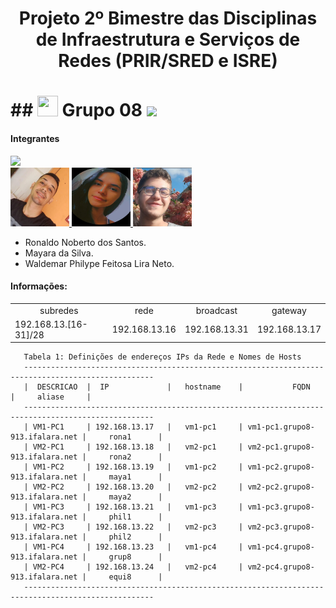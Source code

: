 <h1 align="center"> Projeto 2º Bimestre das Disciplinas de Infraestrutura e Serviços de Redes (PRIR/SRED e ISRE) <h1>
## <img src = "https://user-images.githubusercontent.com/63050133/156777293-72a6e681-2582-4a9d-ad92-09d1181d47c7.gif" width = 33px height = 33px> Grupo 08
 

<img src="https://ronaldo913.github.io/ImagensPMovel/colaboradores.html">

#### Integrantes

<a href="https://ronaldo913.github.io/ImagensPMovel/colaboradores.html" target="_blank">
    <img src="https://opencollective.com/Docusaurus/backers.svg?width=890">
</a>

<div>
        <a href="" >
            <img src="./Integrantes/ronaldo.jpeg" x="5" y="5" width="94" height="94" >
        </a>
        <a href="">
            <img src="./Integrantes/mayara.jpeg" x="5" y="5" width="94" height="94" >
        </a>
        <a href="">
            <img id="dimg" src="./Integrantes/waldemar.jpeg" x="5" y="5" width="94" height="94" border="border-radius: 65"></a>
</div>

- Ronaldo Noberto dos Santos.
- Mayara da Silva.
- Waldemar Philype Feitosa Lira Neto.

#### Informações:

<table align="center">
    <tr>
        <td align="center">subredes</td>
        <td align="center">rede</td>
        <td align="center">broadcast</td>
        <td align="center">gateway</td>
    </tr>
    <tr>
        <td>192.168.13.[16-31]/28</td>
        <td>192.168.13.16</td>
        <td>192.168.13.31</td>
        <td>192.168.13.17</td>
    </tr>
</table>

```
   Tabela 1: Definições de endereços IPs da Rede e Nomes de Hosts
   ---------------------------------------------------------------------------------------------------
   |  DESCRICAO  |  IP             |   hostname    |           FQDN                 |     aliase     |
   ---------------------------------------------------------------------------------------------------
   | VM1-PC1     | 192.168.13.17   |   vm1-pc1     | vm1-pc1.grupo8-913.ifalara.net |     rona1      |
   | VM2-PC1     | 192.168.13.18   |   vm2-pc1     | vm2-pc1.grupo8-913.ifalara.net |     rona2      |
   | VM1-PC2     | 192.168.13.19   |   vm1-pc2     | vm1-pc2.grupo8-913.ifalara.net |     maya1      |
   | VM2-PC2     | 192.168.13.20   |   vm2-pc2     | vm2-pc2.grupo8-913.ifalara.net |     maya2      |
   | VM1-PC3     | 192.168.13.21   |   vm1-pc3     | vm1-pc3.grupo8-913.ifalara.net |     phil1      |
   | VM2-PC3     | 192.168.13.22   |   vm2-pc3     | vm2-pc3.grupo8-913.ifalara.net |     phil2      |
   | VM1-PC4     | 192.168.13.23   |   vm1-pc4     | vm1-pc4.grupo8-913.ifalara.net |     grup8      |
   | VM2-PC4     | 192.168.13.24   |   vm2-pc4     | vm2-pc4.grupo8-913.ifalara.net |     equi8      |
   ---------------------------------------------------------------------------------------------------
```
